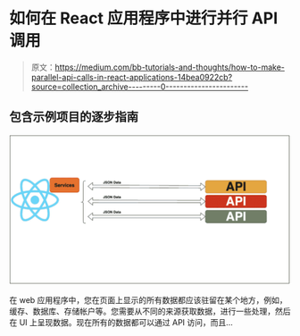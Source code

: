 # 如何在 React 应用程序中进行并行 API 调用

> 原文：<https://medium.com/bb-tutorials-and-thoughts/how-to-make-parallel-api-calls-in-react-applications-14bea0922cb?source=collection_archive---------0----------------------->

## 包含示例项目的逐步指南

![](img/cbabbb4445a408941cd40d3cee849973.png)

在 web 应用程序中，您在页面上显示的所有数据都应该驻留在某个地方，例如，缓存、数据库、存储帐户等。您需要从不同的来源获取数据，进行一些处理，然后在 UI 上呈现数据。现在所有的数据都可以通过 API 访问，而且…